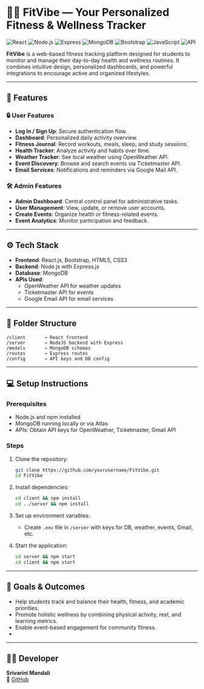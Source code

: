 
# 🏋️‍♀️ FitVibe — Your Personalized Fitness & Wellness Tracker

![React](https://img.shields.io/badge/Frontend-ReactJS-blue?style=for-the-badge&logo=react)
![Node.js](https://img.shields.io/badge/Backend-Node.js-green?style=for-the-badge&logo=node.js)
![Express](https://img.shields.io/badge/Middleware-ExpressJS-lightgrey?style=for-the-badge&logo=express)
![MongoDB](https://img.shields.io/badge/Database-MongoDB-brightgreen?style=for-the-badge&logo=mongodb)
![Bootstrap](https://img.shields.io/badge/UI-Bootstrap%20%7C%20HTML%20%7C%20CSS-orange?style=for-the-badge&logo=bootstrap)
![JavaScript](https://img.shields.io/badge/Language-JavaScript-yellow?style=for-the-badge&logo=javascript)
![API](https://img.shields.io/badge/APIs-Weather%2C%20Ticketmaster%2C%20Gmail-blueviolet?style=for-the-badge)

**FitVibe** is a web-based fitness tracking platform designed for students to monitor and manage their day-to-day health and wellness routines. It combines intuitive design, personalized dashboards, and powerful integrations to encourage active and organized lifestyles.

---

## 🚀 Features

### 🔒 User Features
- **Log In / Sign Up**: Secure authentication flow.
- **Dashboard**: Personalized daily activity overview.
- **Fitness Journal**: Record workouts, meals, sleep, and study sessions.
- **Health Tracker**: Analyze activity and habits over time.
- **Weather Tracker**: See local weather using OpenWeather API.
- **Event Discovery**: Browse and search events via Ticketmaster API.
- **Email Services**: Notifications and reminders via Google Mail API.

### 🛠 Admin Features
- **Admin Dashboard**: Central control panel for administrative tasks.
- **User Management**: View, update, or remove user accounts.
- **Create Events**: Organize health or fitness-related events.
- **Event Analytics**: Monitor participation and feedback.

---

## ⚙️ Tech Stack

- **Frontend**: React.js, Bootstrap, HTML5, CSS3
- **Backend**: Node.js with Express.js
- **Database**: MongoDB
- **APIs Used**:
  - OpenWeather API for weather updates
  - Ticketmaster API for events
  - Google Email API for email services

---

## 📂 Folder Structure

```
/client       → React frontend
/server       → NodeJS backend with Express
/models       → MongoDB schemas
/routes       → Express routes
/config       → API keys and DB config
```

---

## 💻 Setup Instructions

### Prerequisites
- Node.js and npm installed
- MongoDB running locally or via Atlas
- APIs: Obtain API keys for OpenWeather, Ticketmaster, Gmail API

### Steps
1. Clone the repository:
   ```bash
   git clone https://github.com/yourusername/FitVibe.git
   cd FitVibe
   ```

2. Install dependencies:
   ```bash
   cd client && npm install
   cd ../server && npm install
   ```

3. Set up environment variables:
   - Create `.env` file in `/server` with keys for DB, weather, events, Gmail, etc.

4. Start the application:
   ```bash
   cd server && npm start
   cd client && npm start
   ```

---

## 🎯 Goals & Outcomes

- Help students track and balance their health, fitness, and academic priorities.
- Promote holistic wellness by combining physical activity, rest, and learning metrics.
- Enable event-based engagement for community fitness.
- 
---
## 👨‍💻 Developer

**Srivarini Mandali**  
🔗 [GitHub](https://github.com/srivarinimandali)
